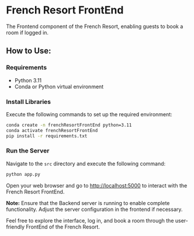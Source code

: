 # French Resort FrontEnd

The Frontend component of the French Resort, enabling guests to book a room if logged in.

## How to Use:

### Requirements
- Python 3.11
- Conda or Python virtual environment

### Install Libraries
Execute the following commands to set up the required environment:
```bash
conda create -n frenchResortFrontEnd python=3.11
conda activate frenchResortFrontEnd
pip install -r requirements.txt
```

### Run the Server
Navigate to the `src` directory and execute the following command:
```bash
python app.py
```

Open your web browser and go to [http://localhost:5000](http://localhost:5000) to interact with the French Resort FrontEnd.

**Note:** Ensure that the Backend server is running to enable complete functionality. Adjust the server configuration in the frontend if necessary.

Feel free to explore the interface, log in, and book a room through the user-friendly FrontEnd of the French Resort.
